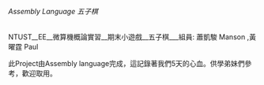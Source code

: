 ###### Assembly Language 五子棋 

NTUST__EE__微算機概論實習__期末小遊戲__五子棋___組員: 蕭凱駿 Manson ,黃曜霆 Paul

此Project由Assembly language完成，這記錄著我們5天的心血。供學弟妹們參考，歡迎取用。
